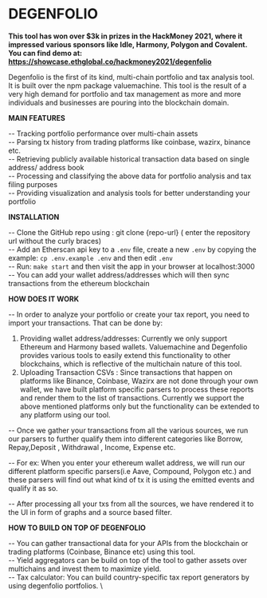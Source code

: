 
# DEGENFOLIO
<b>This tool has won over $3k in prizes in the HackMoney 2021, where it impressed various sponsors like Idle, Harmony, Polygon and Covalent. </b>
<b> You can find demo at: https://showcase.ethglobal.co/hackmoney2021/degenfolio </b>

Degenfolio is the first of its kind, multi-chain portfolio and tax analysis tool. It is built over the npm package valuemachine. This tool is the result of a very high demand for portfolio and tax management as more and more individuals and businesses are pouring into the blockchain domain. 


<b> MAIN FEATURES </b>

-- Tracking portfolio performance over multi-chain assets  \
-- Parsing tx history from trading platforms like coinbase, wazirx, binance etc. \
-- Retrieving publicly available historical transaction data based on single address/ address book \
-- Processing and classifying the above data for portfolio analysis and tax filing purposes \
-- Providing visualization and analysis tools for better understanding your portfolio

<b> INSTALLATION </b>

-- Clone the GitHub repo using : git clone {repo-url} ( enter the repository url without the curly braces) \
-- Add an Etherscan api key to a `.env` file, create a new `.env` by copying the example: `cp .env.example .env` and then edit `.env`  \
-- Run: `make start` and then visit the app in your browser at localhost:3000 \
-- You can add your wallet address/addresses which will then sync transactions from the ethereum blockchain

<b> HOW DOES IT WORK </b>

-- In order to analyze your portfolio or create your tax report, you need to import your transactions. That can be done by:

1) Providing wallet address/addresses: Currently we only support Ethereum and Harmony based wallets. Valuemachine and Degenfolio provides various tools to easily      extend this functionality to other blockchains, which is reflective of the multichain nature of this tool.
2) Uploading Transaction CSVs : Since transactions that happen on platforms like Binance, Coinbase, Wazirx are not done through your own wallet, we have built        platform specific parsers to process these reports and render them to the list of transactions. Currently we support the above mentioned platforms only but the    functionality can be extended to any platform using our tool.

-- Once we gather your transactions from all the various sources, we run our parsers to further qualify them into different categories like Borrow, Repay,Deposit ,    Withdrawal , Income, Expense etc. 

-- For ex: When you enter your ethereum wallet address, we will run our different platform specific parsers(i.e Aave, Compound,      Polygon etc.) and these          parsers will find out what kind of tx it is using the emitted events and qualify it as so.

-- After processing all your txs from all the sources, we have rendered it to the UI in form of graphs and a source based filter.

<b> HOW TO BUILD ON TOP OF DEGENFOLIO </b>

-- You can gather transactional data for your APIs from the blockchain or trading platforms (Coinbase, Binance etc) using this tool. \
-- Yield aggregators can be build on top of the tool to gather assets over multichains and invest them to maximize yield. \
-- Tax calculator: You can build country-specific tax report generators by using degenfolio portfolios. \



